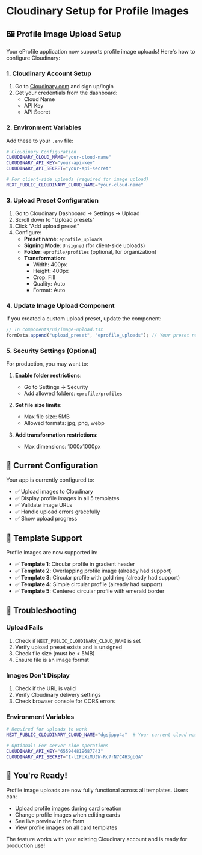 # Cloudinary Setup for Profile Images

## 🖼️ Profile Image Upload Setup

Your eProfile application now supports profile image uploads! Here's how to configure Cloudinary:

### 1. **Cloudinary Account Setup**

1. Go to [Cloudinary.com](https://cloudinary.com/) and sign up/login
2. Get your credentials from the dashboard:
   - Cloud Name
   - API Key
   - API Secret

### 2. **Environment Variables**

Add these to your `.env` file:

```bash
# Cloudinary Configuration
CLOUDINARY_CLOUD_NAME="your-cloud-name"
CLOUDINARY_API_KEY="your-api-key"
CLOUDINARY_API_SECRET="your-api-secret"

# For client-side uploads (required for image upload)
NEXT_PUBLIC_CLOUDINARY_CLOUD_NAME="your-cloud-name"
```

### 3. **Upload Preset Configuration**

1. Go to Cloudinary Dashboard → Settings → Upload
2. Scroll down to "Upload presets"
3. Click "Add upload preset"
4. Configure:
   - **Preset name**: `eprofile_uploads`
   - **Signing Mode**: `Unsigned` (for client-side uploads)
   - **Folder**: `eprofile/profiles` (optional, for organization)
   - **Transformation**:
     - Width: 400px
     - Height: 400px
     - Crop: Fill
     - Quality: Auto
     - Format: Auto

### 4. **Update Image Upload Component**

If you created a custom upload preset, update the component:

```typescript
// In components/ui/image-upload.tsx
formData.append("upload_preset", "eprofile_uploads"); // Your preset name
```

### 5. **Security Settings (Optional)**

For production, you may want to:

1. **Enable folder restrictions**:

   - Go to Settings → Security
   - Add allowed folders: `eprofile/profiles`

2. **Set file size limits**:

   - Max file size: 5MB
   - Allowed formats: jpg, png, webp

3. **Add transformation restrictions**:
   - Max dimensions: 1000x1000px

## 🎯 **Current Configuration**

Your app is currently configured to:

- ✅ Upload images to Cloudinary
- ✅ Display profile images in all 5 templates
- ✅ Validate image URLs
- ✅ Handle upload errors gracefully
- ✅ Show upload progress

## 🔧 **Template Support**

Profile images are now supported in:

- ✅ **Template 1**: Circular profile in gradient header
- ✅ **Template 2**: Overlapping profile image (already had support)
- ✅ **Template 3**: Circular profile with gold ring (already had support)
- ✅ **Template 4**: Simple circular profile (already had support)
- ✅ **Template 5**: Centered circular profile with emerald border

## 🚨 **Troubleshooting**

### Upload Fails

1. Check if `NEXT_PUBLIC_CLOUDINARY_CLOUD_NAME` is set
2. Verify upload preset exists and is unsigned
3. Check file size (must be < 5MB)
4. Ensure file is an image format

### Images Don't Display

1. Check if the URL is valid
2. Verify Cloudinary delivery settings
3. Check browser console for CORS errors

### Environment Variables

```bash
# Required for uploads to work
NEXT_PUBLIC_CLOUDINARY_CLOUD_NAME="dgsjppp4a"  # Your current cloud name

# Optional: For server-side operations
CLOUDINARY_API_KEY="655944819687743"
CLOUDINARY_API_SECRET="I-lIFUXiMUJW-Rc7rN7C4H3gbGA"
```

## 🎉 **You're Ready!**

Profile image uploads are now fully functional across all templates. Users can:

- Upload profile images during card creation
- Change profile images when editing cards
- See live preview in the form
- View profile images on all card templates

The feature works with your existing Cloudinary account and is ready for production use!
